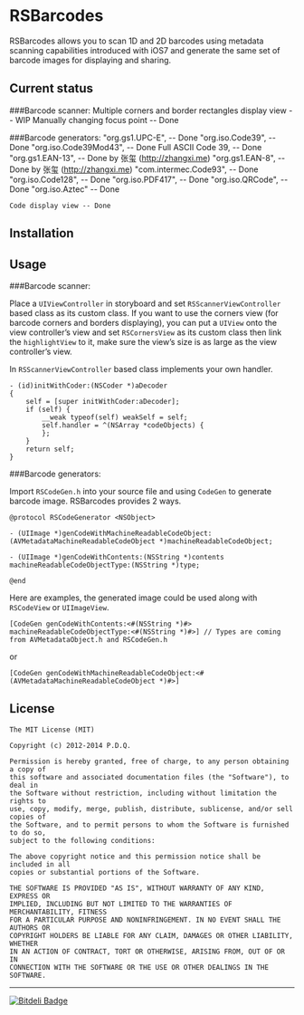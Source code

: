RSBarcodes
==========

RSBarcodes allows you to scan 1D and 2D barcodes using metadata scanning capabilities introduced with iOS7 and generate the same set of barcode images for displaying and sharing.

Current status
------------

###Barcode scanner:
    Multiple corners and border rectangles display view -- WIP
    Manually changing focus point -- Done

###Barcode generators:
    "org.gs1.UPC-E", -- Done
    "org.iso.Code39", -- Done
    "org.iso.Code39Mod43", -- Done
    Full ASCII Code 39, -- Done
    "org.gs1.EAN-13", -- Done by 张玺 (http://zhangxi.me)
    "org.gs1.EAN-8", -- Done by 张玺 (http://zhangxi.me)
    "com.intermec.Code93", -- Done
    "org.iso.Code128", -- Done
    "org.iso.PDF417", -- Done
    "org.iso.QRCode", -- Done
    "org.iso.Aztec" -- Done
    
    Code display view -- Done
    
Installation
------------

Usage
------------

###Barcode scanner:

Place a `UIViewController` in storyboard and set `RSScannerViewController` based class as its custom class. If you want to use the corners view (for barcode corners and borders displaying), you can put a `UIView` onto the view controller’s view and set `RSCornersView` as its custom class then link the `highlightView` to it, make sure the view’s size is as large as the view controller’s view.

In `RSScannerViewController` based class implements your own handler.

    - (id)initWithCoder:(NSCoder *)aDecoder
    {
        self = [super initWithCoder:aDecoder];
        if (self) {
            __weak typeof(self) weakSelf = self;
            self.handler = ^(NSArray *codeObjects) {
            };
        }
        return self;
    }

###Barcode generators:

Import `RSCodeGen.h` into your source file and using `CodeGen` to generate barcode image. RSBarcodes provides 2 ways.

    @protocol RSCodeGenerator <NSObject>

    - (UIImage *)genCodeWithMachineReadableCodeObject:(AVMetadataMachineReadableCodeObject *)machineReadableCodeObject;

    - (UIImage *)genCodeWithContents:(NSString *)contents machineReadableCodeObjectType:(NSString *)type;

    @end

Here are examples, the generated image could be used along with `RSCodeView` or `UIImageView`.

    [CodeGen genCodeWithContents:<#(NSString *)#> machineReadableCodeObjectType:<#(NSString *)#>] // Types are coming from AVMetadataObject.h and RSCodeGen.h

or

    [CodeGen genCodeWithMachineReadableCodeObject:<#(AVMetadataMachineReadableCodeObject *)#>]

License
------------

    The MIT License (MIT)

    Copyright (c) 2012-2014 P.D.Q.

    Permission is hereby granted, free of charge, to any person obtaining a copy of
    this software and associated documentation files (the "Software"), to deal in
    the Software without restriction, including without limitation the rights to
    use, copy, modify, merge, publish, distribute, sublicense, and/or sell copies of
    the Software, and to permit persons to whom the Software is furnished to do so,
    subject to the following conditions:

    The above copyright notice and this permission notice shall be included in all
    copies or substantial portions of the Software.

    THE SOFTWARE IS PROVIDED "AS IS", WITHOUT WARRANTY OF ANY KIND, EXPRESS OR
    IMPLIED, INCLUDING BUT NOT LIMITED TO THE WARRANTIES OF MERCHANTABILITY, FITNESS
    FOR A PARTICULAR PURPOSE AND NONINFRINGEMENT. IN NO EVENT SHALL THE AUTHORS OR
    COPYRIGHT HOLDERS BE LIABLE FOR ANY CLAIM, DAMAGES OR OTHER LIABILITY, WHETHER
    IN AN ACTION OF CONTRACT, TORT OR OTHERWISE, ARISING FROM, OUT OF OR IN
    CONNECTION WITH THE SOFTWARE OR THE USE OR OTHER DEALINGS IN THE SOFTWARE.

------------  
[![Bitdeli Badge](https://d2weczhvl823v0.cloudfront.net/yeahdongcn/rsbarcodes/trend.png)](https://bitdeli.com/free "Bitdeli Badge")

